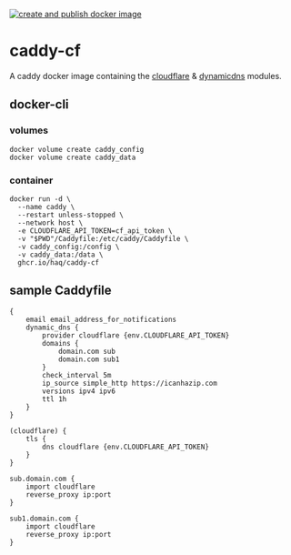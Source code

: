 [![create and publish docker image](https://github.com/haq/caddy-cf/actions/workflows/docker-publish.yml/badge.svg)](https://github.com/haq/caddy-cf/actions/workflows/docker-publish.yml)

# caddy-cf

A caddy docker image containing the [cloudflare](https://github.com/caddy-dns/cloudflare) & [dynamicdns](https://github.com/mholt/caddy-dynamicdns) modules.

## docker-cli

### volumes

```shell
docker volume create caddy_config
docker volume create caddy_data
```

### container

```shell
docker run -d \
  --name caddy \
  --restart unless-stopped \
  --network host \
  -e CLOUDFLARE_API_TOKEN=cf_api_token \
  -v "$PWD"/Caddyfile:/etc/caddy/Caddyfile \
  -v caddy_config:/config \
  -v caddy_data:/data \
  ghcr.io/haq/caddy-cf
```

## sample Caddyfile

```Caddyfile
{
    email email_address_for_notifications
    dynamic_dns {
        provider cloudflare {env.CLOUDFLARE_API_TOKEN}
        domains {
            domain.com sub
            domain.com sub1
        }
        check_interval 5m
        ip_source simple_http https://icanhazip.com
        versions ipv4 ipv6
        ttl 1h
    }
}

(cloudflare) {
    tls {
        dns cloudflare {env.CLOUDFLARE_API_TOKEN}
    }
}

sub.domain.com {
    import cloudflare
    reverse_proxy ip:port
}

sub1.domain.com {
    import cloudflare
    reverse_proxy ip:port
}
```
